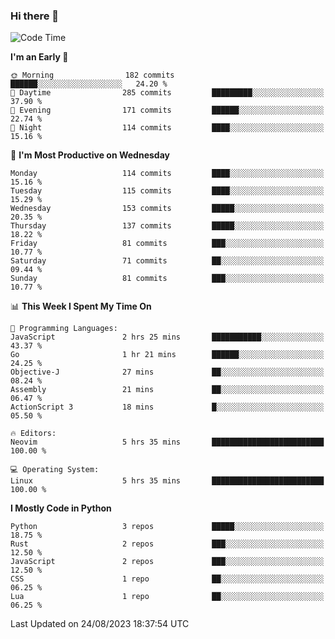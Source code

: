 ### Hi there 👋
<!--START_SECTION:waka-->
![Code Time](http://img.shields.io/badge/Code%20Time-141%20hrs%2023%20mins-blue)

**I'm an Early 🐤** 

```text
🌞 Morning                182 commits         ██████░░░░░░░░░░░░░░░░░░░   24.20 % 
🌆 Daytime                285 commits         █████████░░░░░░░░░░░░░░░░   37.90 % 
🌃 Evening                171 commits         ██████░░░░░░░░░░░░░░░░░░░   22.74 % 
🌙 Night                  114 commits         ████░░░░░░░░░░░░░░░░░░░░░   15.16 % 
```
📅 **I'm Most Productive on Wednesday** 

```text
Monday                   114 commits         ████░░░░░░░░░░░░░░░░░░░░░   15.16 % 
Tuesday                  115 commits         ████░░░░░░░░░░░░░░░░░░░░░   15.29 % 
Wednesday                153 commits         █████░░░░░░░░░░░░░░░░░░░░   20.35 % 
Thursday                 137 commits         █████░░░░░░░░░░░░░░░░░░░░   18.22 % 
Friday                   81 commits          ███░░░░░░░░░░░░░░░░░░░░░░   10.77 % 
Saturday                 71 commits          ██░░░░░░░░░░░░░░░░░░░░░░░   09.44 % 
Sunday                   81 commits          ███░░░░░░░░░░░░░░░░░░░░░░   10.77 % 
```


📊 **This Week I Spent My Time On** 

```text
💬 Programming Languages: 
JavaScript               2 hrs 25 mins       ███████████░░░░░░░░░░░░░░   43.37 % 
Go                       1 hr 21 mins        ██████░░░░░░░░░░░░░░░░░░░   24.25 % 
Objective-J              27 mins             ██░░░░░░░░░░░░░░░░░░░░░░░   08.24 % 
Assembly                 21 mins             ██░░░░░░░░░░░░░░░░░░░░░░░   06.47 % 
ActionScript 3           18 mins             █░░░░░░░░░░░░░░░░░░░░░░░░   05.50 % 

🔥 Editors: 
Neovim                   5 hrs 35 mins       █████████████████████████   100.00 % 

💻 Operating System: 
Linux                    5 hrs 35 mins       █████████████████████████   100.00 % 
```

**I Mostly Code in Python** 

```text
Python                   3 repos             █████░░░░░░░░░░░░░░░░░░░░   18.75 % 
Rust                     2 repos             ███░░░░░░░░░░░░░░░░░░░░░░   12.50 % 
JavaScript               2 repos             ███░░░░░░░░░░░░░░░░░░░░░░   12.50 % 
CSS                      1 repo              ██░░░░░░░░░░░░░░░░░░░░░░░   06.25 % 
Lua                      1 repo              ██░░░░░░░░░░░░░░░░░░░░░░░   06.25 % 
```




 Last Updated on 24/08/2023 18:37:54 UTC
<!--END_SECTION:waka-->

<!--
**YoganshSharma/YoganshSharma** is a ✨ _special_ ✨ repository because its `README.md` (this file) appears on your GitHub profile.

Here are some ideas to get you started:

- 🔭 I’m currently working on ...
- 🌱 I’m currently learning ...
- 👯 I’m looking to collaborate on ...
- 🤔 I’m looking for help with ...
- 💬 Ask me about ...
- 📫 How to reach me: ...
- 😄 Pronouns: ...
- ⚡ Fun fact: ...
-->
